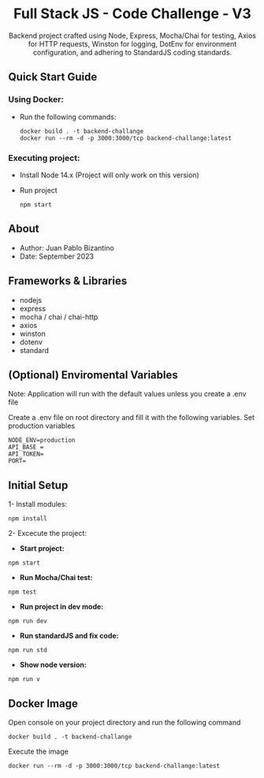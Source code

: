 <div align="center">
  <h1>Full Stack JS - Code Challenge - V3</h1>
  <p>Backend project crafted using Node, Express, Mocha/Chai for testing, Axios for HTTP requests, Winston for logging, DotEnv for environment configuration, and adhering to StandardJS coding standards.</p>  
</div>

## Quick Start Guide

### Using Docker:
- Run the following commands: 

    ``` 
    docker build . -t backend-challange 
    docker run --rm -d -p 3000:3000/tcp backend-challange:latest 
    ```

### Executing project:
- Install Node 14.x   (Project will only work on this version)    
- Run project

    ```     
    npm start
    ```

## About

- Author: Juan Pablo Bizantino
- Date: September 2023

## Frameworks & Libraries

- nodejs
- express
- mocha / chai / chai-http
- axios
- winston
- dotenv
- standard

## (Optional) Enviromental Variables

Note: Application will run with the default values unless you create a .env file

Create a .env file on root directory and fill it with the following variables. Set production variables

```
NODE_ENV=production
API_BASE =
API_TOKEN=
PORT=
```

## Initial Setup

1- Install modules:
```
npm install
```

2- Excecute the project:

- __Start project:__ 
```
npm start         
```

- __Run Mocha/Chai test:__ 
```
npm test          
```

- __Run project in dev mode:__ 
```
npm run dev
```
- __Run standardJS and fix code:__ 
```
npm run std
```

- __Show node version:__ 
```
npm run v
```

## Docker Image

Open console on your project directory and run the following command

```
docker build . -t backend-challange 
```

Execute the image

``` 
docker run --rm -d -p 3000:3000/tcp backend-challange:latest 
```

